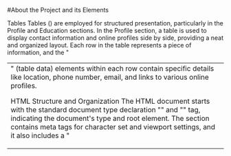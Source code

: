 #About the Project and its Elements

Tables
Tables (<table>) are employed for structured presentation, particularly in the Profile and Education sections.
In the Profile section, a table is used to display contact information and online profiles side by side, providing a neat and organized layout.
Each row in the table represents a piece of information, and the "<td>" (table data) elements within each row contain specific details like location, phone number, email, and links to various online profiles.

HTML Structure and Organization
The HTML document starts with the standard document type declaration "<!DOCTYPE html>" and "<html>" tag, indicating the document's type and root element.
The <head> section contains meta tags for character set and viewport settings, and it also includes a "<title>" tag for the document title.
Inline styles are applied within HTML elements using the style attribute for simple styling, such as text alignment (text-align) and font styles.

Links
Hyperlinks are created using the "<a>" (anchor) element with the href attribute specifying the destination URL. Each link leads to external resources like social media profiles, certificates, or project repositories.

Forms
Forms are employed for interactive elements, such as the declaration section where users agree to the provided information.
Checkboxes "<input type="checkbox">" are used for agreement checkboxes, allowing users to confirm the accuracy of the information provided.
Date input is included using the "<input type="date">" element, providing a convenient way for users to enter dates.
File upload functionality is integrated using the "<input type="file">" element within a "<form>" tag, allowing users to upload signature files. The enctype="multipart/form-data" attribute is added to the form to support file uploads.

Content Presentation
Text content is structured and formatted using appropriate HTML tags. Headings are marked up using "<h2>" and "<h3>" tags for hierarchical organization.
Contact information and online profiles are presented in a tabular format using the "<table>" element. Each piece of information is placed within "<td>" (table data) elements.
Projects, achievements, extra-curricular activities, and interests are listed using "<ul>" (unordered list) and "<li>" (list item) elements for clear presentation.

By utilizing these HTML elements and attributes effectively, the code structures and presents the resume content in a well-organized and accessible manner, facilitating easy readability and navigation for both users and potential employers.
